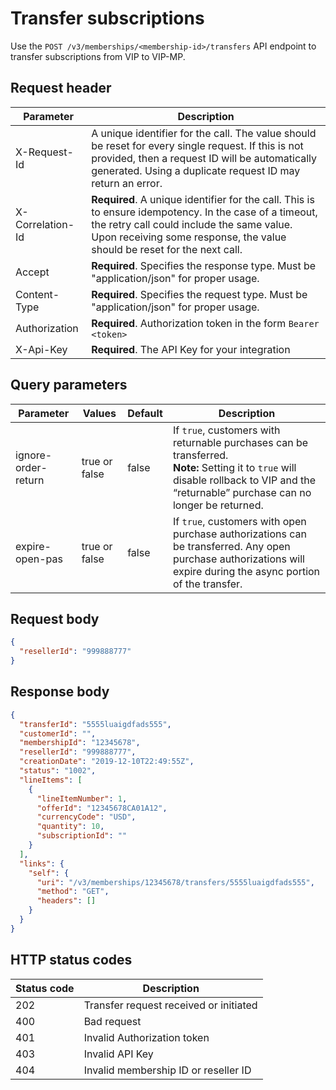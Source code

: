 # Transfer subscriptions

Use the `POST /v3/memberships/<membership-id>/transfers` API endpoint to transfer subscriptions from VIP to VIP-MP.

## Request header

| Parameter        | Description                                                                                                                                                                                                                      |
|------------------|----------------------------------------------------------------------------------------------------------------------------------------------------------------------------------------------------------------------------------|
| X-Request-Id     | A unique identifier for the call. The value should be reset for every single request. If this is not provided, then a request ID will be automatically generated. Using a duplicate request ID may return an error.              |
| X-Correlation-Id | **Required**. A unique identifier for the call. This is to ensure idempotency. In the case of a timeout, the retry call could include the same value. Upon receiving some response, the value should be reset for the next call. |
| Accept           | **Required**. Specifies the response type. Must be "application/json" for proper usage.                                                                                                                                          |
| Content-Type     | **Required**. Specifies the request type. Must be "application/json" for proper usage.                                                                                                                                           |
| Authorization    | **Required**. Authorization token in the form `Bearer <token>`                                                                                                                                                                   |
| X-Api-Key        | **Required**. The API Key for your integration                                                                                                                                                                                   |

## Query parameters

| Parameter           | Values        | Default | Description                                                                         |
|---------------------|---------------|---------|-------------------------------------------------------------------------------------|
| ignore-order-return | true or false | false   | If `true`, customers with returnable purchases can be transferred. <br /> **Note:** Setting it to `true` will disable rollback to VIP and the “returnable” purchase can no longer be returned.         |
| expire-open-pas     | true or false | false   | If `true`, customers with open purchase authorizations can be transferred. Any open purchase authorizations will expire during the async portion of the transfer. |

## Request body

```json
{
  "resellerId": "999888777"
}
```

## Response body

```json
{
  "transferId": "5555luaigdfads555",
  "customerId": "",
  "membershipId": "12345678",
  "resellerId": "999888777",
  "creationDate": "2019-12-10T22:49:55Z",
  "status": "1002",
  "lineItems": [
    {
      "lineItemNumber": 1,
      "offerId": "12345678CA01A12",
      "currencyCode": "USD",
      "quantity": 10,
      "subscriptionId": ""
    }
  ],
  "links": {
    "self": {
      "uri": "/v3/memberships/12345678/transfers/5555luaigdfads555",
      "method": "GET",
      "headers": []
    }
  }
}
```

## HTTP status codes

| Status code | Description                            |
| ----------- | -------------------------------------- |
| 202         | Transfer request received or initiated |
| 400         | Bad request                            |
| 401         | Invalid Authorization token            |
| 403         | Invalid API Key                        |
| 404         | Invalid membership ID or reseller ID   |
